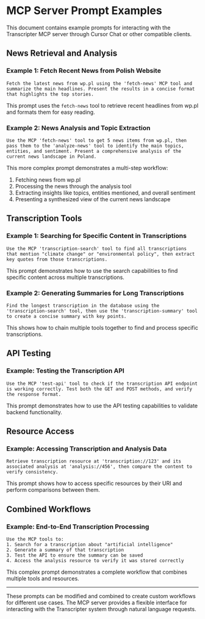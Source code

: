 # MCP Server Prompt Examples

This document contains example prompts for interacting with the Transcripter MCP server through Cursor Chat or other compatible clients.

## News Retrieval and Analysis

### Example 1: Fetch Recent News from Polish Website

```prompt
Fetch the latest news from wp.pl using the 'fetch-news' MCP tool and summarize the main headlines. Present the results in a concise format that highlights the top stories.
```

This prompt uses the `fetch-news` tool to retrieve recent headlines from wp.pl and formats them for easy reading.

### Example 2: News Analysis and Topic Extraction

```prompt
Use the MCP 'fetch-news' tool to get 5 news items from wp.pl, then pass them to the 'analyze-news' tool to identify the main topics, entities, and sentiment. Present a comprehensive analysis of the current news landscape in Poland.
```

This more complex prompt demonstrates a multi-step workflow:
1. Fetching news from wp.pl
2. Processing the news through the analysis tool
3. Extracting insights like topics, entities mentioned, and overall sentiment
4. Presenting a synthesized view of the current news landscape

## Transcription Tools

### Example 1: Searching for Specific Content in Transcriptions

```prompt
Use the MCP 'transcription-search' tool to find all transcriptions that mention "climate change" or "environmental policy", then extract key quotes from those transcriptions.
```

This prompt demonstrates how to use the search capabilities to find specific content across multiple transcriptions.

### Example 2: Generating Summaries for Long Transcriptions

```prompt
Find the longest transcription in the database using the 'transcription-search' tool, then use the 'transcription-summary' tool to create a concise summary with key points.
```

This shows how to chain multiple tools together to find and process specific transcriptions.

## API Testing

### Example: Testing the Transcription API

```prompt
Use the MCP 'test-api' tool to check if the transcription API endpoint is working correctly. Test both the GET and POST methods, and verify the response format.
```

This prompt demonstrates how to use the API testing capabilities to validate backend functionality.

## Resource Access

### Example: Accessing Transcription and Analysis Data

```prompt
Retrieve transcription resource at 'transcription://123' and its associated analysis at 'analysis://456', then compare the content to verify consistency.
```

This prompt shows how to access specific resources by their URI and perform comparisons between them.

## Combined Workflows

### Example: End-to-End Transcription Processing

```prompt
Use the MCP tools to:
1. Search for a transcription about "artificial intelligence"
2. Generate a summary of that transcription
3. Test the API to ensure the summary can be saved
4. Access the analysis resource to verify it was stored correctly
```

This complex prompt demonstrates a complete workflow that combines multiple tools and resources.

---

These prompts can be modified and combined to create custom workflows for different use cases. The MCP server provides a flexible interface for interacting with the Transcripter system through natural language requests.